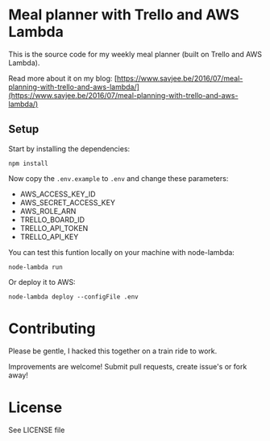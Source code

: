# Meal planner with Trello and AWS Lambda
This is the source code for my weekly meal planner (built on Trello and AWS Lambda).

Read more about it on my blog: [https://www.savjee.be/2016/07/meal-planning-with-trello-and-aws-lambda/](https://www.savjee.be/2016/07/meal-planning-with-trello-and-aws-lambda/)

## Setup
Start by installing the dependencies:

    npm install

Now copy the ``.env.example`` to ``.env`` and change these parameters:
  * AWS_ACCESS_KEY_ID
  * AWS_SECRET_ACCESS_KEY
  * AWS_ROLE_ARN
  * TRELLO_BOARD_ID
  * TRELLO_API_TOKEN
  * TRELLO_API_KEY
  
You can test this funtion locally on your machine with node-lambda:

    node-lambda run
    
Or deploy it to AWS:

    node-lambda deploy --configFile .env

# Contributing
Please be gentle, I hacked this together on a train ride to work.

Improvements are welcome! Submit pull requests, create issue's or fork away!
# License
See LICENSE file